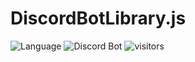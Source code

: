 # DiscordBotLibrary.js
![Language](https://img.shields.io/badge/language-javascript-yellow)
![Discord Bot](https://img.shields.io/badge/discord-bot-blue)
![visitors](https://visitor-badge.glitch.me/badge?page_id=DiscordBotLibrary.visitor-badge)
